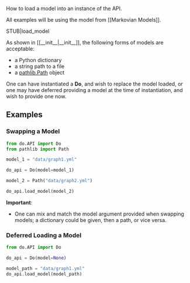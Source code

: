 How to load a model into an instance of the API.

All examples will be using the model from [[Markovian Models]].

STUB|load_model

As shown in [[\_\_init\_\_|\_\_init\_\_]], the following forms of models are acceptable:
- a Python dictionary
- a string path to a file
- a [pathlib.Path](https://docs.python.org/3/library/pathlib.html#pathlib.Path) object

One can have instantiated a **Do**, and wish to replace the model loaded, or one may have deferred providing a model at the time of instantiation, and wish to provide one now.

## Examples

### Swapping a Model

```python
from do.API import Do
from pathlib import Path

model_1 = "data/graph1.yml"

do_api = Do(model=model_1)

model_2 = Path("data/graph2.yml")

do_api.load_model(model_2)
```

**Important**:
- One can mix and match the model argument provided when swapping models; a dictionary could be given, then a path, or vice versa.

### Deferred Loading a Model

```python
from do.API import Do

do_api = Do(model=None)

model_path = "data/graph1.yml"
do_api.load_model(model_path)
```
